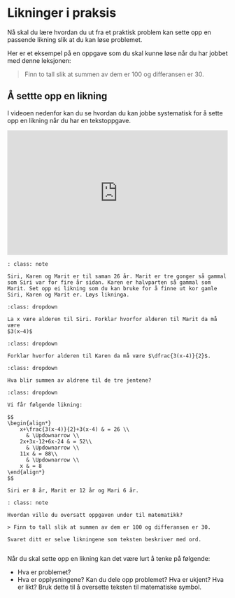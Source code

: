 # Likninger i praksis

Nå skal du lære hvordan du ut fra et praktisk problem kan sette opp en passende likning slik at du kan løse problemet. 

Her er et eksempel på en oppgave som du skal kunne løse når du har jobbet med denne leksjonen: 

> Finn to tall slik at summen av dem er 100 og differansen er 30.

## Å settte opp en likning


I videoen nedenfor kan du se hvordan du kan jobbe systematisk for å sette opp en likning når du har en tekstoppgave. 

<div style="padding:56.6% 0 0 0;position:relative;"><iframe src="https://player.vimeo.com/video/291457835?h=cb52a38f22&title=0&byline=0&portrait=0" style="position:absolute;top:0;left:0;width:100%;height:100%;" frameborder="0" allow="autoplay; fullscreen; picture-in-picture" allowfullscreen></iframe></div><script src="https://player.vimeo.com/api/player.js"></script>

```{admonition} Oppgave 1 (fra Eksamen 1T våren 2012)
: class: note

Siri, Karen og Marit er til saman 26 år. Marit er tre gonger så gammal som Siri var for fire år sidan. Karen er halvparten så gammal som Marit. Set opp ei likning som du kan bruke for å finne ut kor gamle Siri, Karen og Marit er. Løys likninga.  

```

```{admonition} Klikk på knappen til høyre for hint 1!
:class: dropdown

La x være alderen til Siri. Forklar hvorfor alderen til Marit da må være 
$3(x−4)$
```
```{admonition} Klikk på knappen til høyre for hint 2!
:class: dropdown

Forklar hvorfor alderen til Karen da må være $\dfrac{3(x-4)}{2}$. 
```

```{admonition} Klikk på knappen til høyre for hint 3!
:class: dropdown

Hva blir summen av aldrene til de tre jentene? 
```

```{admonition} Klikk på knappen til høyre løsning
:class: dropdown

Vi får følgende likning: 

$$
\begin{align*}
    x+\frac{3(x-4)}{2}+3(x-4) & = 26 \\
      & \Updownarrow \\
    2x+3x-12+6x-24 & = 52\\
      & \Updownarrow \\
    11x & = 88\\
      & \Updownarrow \\
    x & = 8
\end{align*}
$$

Siri er 8 år, Marit er 12 år og Mari 6 år. 
```

```{admonition} Oppgave  2
: class: note

Hvordan ville du oversatt oppgaven under til matematikk?

> Finn to tall slik at summen av dem er 100 og differansen er 30.

Svaret ditt er selve likningene som teksten beskriver med ord.


```

Når du skal sette opp en likning kan det være lurt å tenke på følgende: 

* Hva er problemet?
* Hva er opplysningene?
Kan du dele opp problemet?
Hva er ukjent?
Hva er likt?
Bruk dette til å oversette teksten til matematiske symbol.